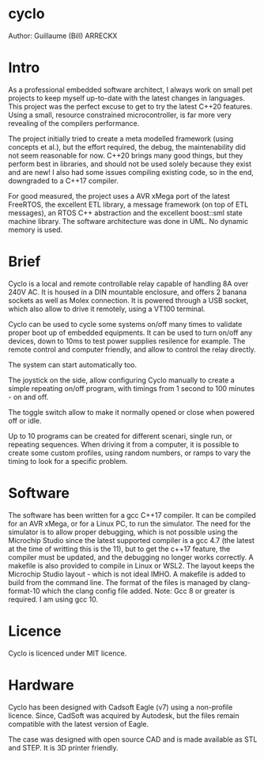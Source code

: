 # cyclo
Author: Guillaume (Bill) ARRECKX

Intro
=====
As a professional embedded software architect, I always work on small pet
projects to keep myself up-to-date with the latest changes in languages.
This project was the perfect excuse to get to try the latest C++20 features.
Using a small, resource constrained microcontroller, is far more very
revealing of the compilers performance. 

The project initially tried to create a meta modelled framework (using concepts et al.), but
the effort required, the debug, the maintenability did not seem reasonable for now. C++20 brings
many good things, but they perform best in libraries, and should not be used solely because they
exist and are new! I also had some issues compiling existing code, so in the end, downgraded
to a C++17 compiler.

For good measured, the project uses a AVR xMega port of the latest FreeRTOS,
the excellent ETL library, a message framework (on top of ETL messages), an RTOS C++
abstraction and the excellent boost::sml state machine library.
The software architecture was done in UML.
No dynamic memory is used.

Brief
=====
Cyclo is a local and remote controllable relay capable of handling 8A over 240V AC.
It is housed in a DIN mountable enclosure, and offers 2 banana sockets as well as Molex connection.
It is powered through a USB socket, which also allow to drive it remotely, using a VT100 terminal.

Cyclo can be used to cycle some systems on/off many times to validate proper boot up of embedded
equipments. It can be used to turn on/off any devices, down to 10ms to test power supplies resilence for example.
The remote control and computer friendly, and allow to control the relay directly.

The system can start automatically too.

The joystick on the side, allow configuring Cyclo manually to create a simple repeating on/off program,
with timings from 1 second to 100 minutes - on and off.

The toggle switch allow to make it normally opened or close when powered off or idle.

Up to 10 programs can be created for different scenari, single run, or repeating sequences.
When driving it from a computer, it is possible to create some custom profiles,
using random numbers, or ramps to vary the timing to look for a specific problem.

Software
========
The software has been written for a gcc C++17 compiler. It can be compiled
for an AVR xMega, or for a Linux PC, to run the simulator.
The need for the simulator is to allow proper debugging, which is not
possible using the Microchip Studio since the latest supported compiler is
a gcc 4.7 (the latest at the time of writting this is the 11), but to get
the c++17 feature, the compiler must be updated, and the debugging no
longer works correctly.
A makefile is also provided to compile in Linux or WSL2.
The layout keeps the Microchip Studio layout - which is not ideal IMHO. 
A makefile is added to build from the command line.
The format of the files is managed by clang-format-10 which the clang config
file added.
Note: Gcc 8 or greater is required. I am using gcc 10.

Licence
=======
Cyclo is licenced under MIT licence.

Hardware
============================================================================
Cyclo has been designed with Cadsoft Eagle (v7) using a non-profile licence.
Since, CadSoft was acquired by Autodesk, but the files remain compatible with
the latest version of Eagle.

The case was designed with open source CAD and is made available as 
STL and STEP. It is 3D printer friendly.
